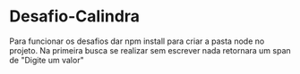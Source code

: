 # Desafio-Calindra

Para funcionar os desafios dar npm install para criar a pasta node no projeto.
Na primeira busca se realizar sem escrever nada retornara um span de "Digite um valor"

